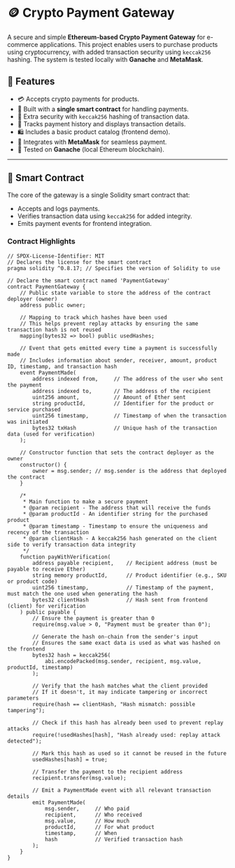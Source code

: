 # 🪙 Crypto Payment Gateway

A secure and simple **Ethereum-based Crypto Payment Gateway** for e-commerce applications. This project enables users to purchase products using cryptocurrency, with added transaction security using `keccak256` hashing. The system is tested locally with **Ganache** and **MetaMask**.

## 🚀 Features

- 💳 Accepts crypto payments for products.
- 🧠 Built with a **single smart contract** for handling payments.
- 🔐 Extra security with `keccak256` hashing of transaction data.
- 🧾 Tracks payment history and displays transaction details.
- 🛍️ Includes a basic product catalog (frontend demo).
- 🔌 Integrates with **MetaMask** for seamless payment.
- 🧪 Tested on **Ganache** (local Ethereum blockchain).

---

## 🧱 Smart Contract

The core of the gateway is a single Solidity smart contract that:

- Accepts and logs payments.
- Verifies transaction data using `keccak256` for added integrity.
- Emits payment events for frontend integration.

### Contract Highlights

```solidity
// SPDX-License-Identifier: MIT
// Declares the license for the smart contract
pragma solidity ^0.8.17; // Specifies the version of Solidity to use

// Declare the smart contract named 'PaymentGateway'
contract PaymentGateway {
    // Public state variable to store the address of the contract deployer (owner)
    address public owner;

    // Mapping to track which hashes have been used
    // This helps prevent replay attacks by ensuring the same transaction hash is not reused
    mapping(bytes32 => bool) public usedHashes;

    // Event that gets emitted every time a payment is successfully made
    // Includes information about sender, receiver, amount, product ID, timestamp, and transaction hash
    event PaymentMade(
        address indexed from,     // The address of the user who sent the payment
        address indexed to,       // The address of the recipient
        uint256 amount,           // Amount of Ether sent
        string productId,         // Identifier for the product or service purchased
        uint256 timestamp,        // Timestamp of when the transaction was initiated
        bytes32 txHash            // Unique hash of the transaction data (used for verification)
    );

    // Constructor function that sets the contract deployer as the owner
    constructor() {
        owner = msg.sender; // msg.sender is the address that deployed the contract
    }

    /*
     * Main function to make a secure payment
     * @param recipient - The address that will receive the funds
     * @param productId - An identifier string for the purchased product
     * @param timestamp - Timestamp to ensure the uniqueness and recency of the transaction
     * @param clientHash - A keccak256 hash generated on the client side to verify transaction data integrity
     */
    function payWithVerification(
        address payable recipient,    // Recipient address (must be payable to receive Ether)
        string memory productId,      // Product identifier (e.g., SKU or product code)
        uint256 timestamp,            // Timestamp of the payment, must match the one used when generating the hash
        bytes32 clientHash            // Hash sent from frontend (client) for verification
    ) public payable {
        // Ensure the payment is greater than 0
        require(msg.value > 0, "Payment must be greater than 0");

        // Generate the hash on-chain from the sender's input
        // Ensures the same exact data is used as what was hashed on the frontend
        bytes32 hash = keccak256(
            abi.encodePacked(msg.sender, recipient, msg.value, productId, timestamp)
        );

        // Verify that the hash matches what the client provided
        // If it doesn't, it may indicate tampering or incorrect parameters
        require(hash == clientHash, "Hash mismatch: possible tampering");

        // Check if this hash has already been used to prevent replay attacks
        require(!usedHashes[hash], "Hash already used: replay attack detected");

        // Mark this hash as used so it cannot be reused in the future
        usedHashes[hash] = true;

        // Transfer the payment to the recipient address
        recipient.transfer(msg.value);

        // Emit a PaymentMade event with all relevant transaction details
        emit PaymentMade(
            msg.sender,     // Who paid
            recipient,      // Who received
            msg.value,      // How much
            productId,      // For what product
            timestamp,      // When
            hash            // Verified transaction hash
        );
    }
}
